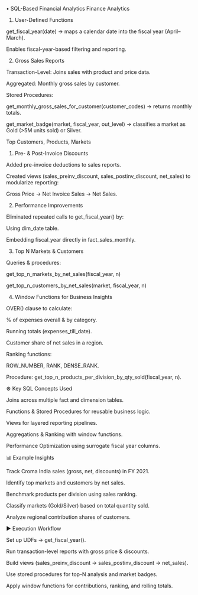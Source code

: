  • SQL-Based Financial Analytics
Finance Analytics
1. User-Defined Functions

get_fiscal_year(date) → maps a calendar date into the fiscal year (April–March).

Enables fiscal-year-based filtering and reporting.

2. Gross Sales Reports

Transaction-Level: Joins sales with product and price data.

Aggregated: Monthly gross sales by customer.

Stored Procedures:

get_monthly_gross_sales_for_customer(customer_codes) → returns monthly totals.

get_market_badge(market, fiscal_year, out_level) → classifies a market as Gold (>5M units sold) or Silver.

Top Customers, Products, Markets
1. Pre- & Post-Invoice Discounts

Added pre-invoice deductions to sales reports.

Created views (sales_preinv_discount, sales_postinv_discount, net_sales) to modularize reporting:

Gross Price → Net Invoice Sales → Net Sales.

2. Performance Improvements

Eliminated repeated calls to get_fiscal_year() by:

Using dim_date table.

Embedding fiscal_year directly in fact_sales_monthly.

3. Top N Markets & Customers

Queries & procedures:

get_top_n_markets_by_net_sales(fiscal_year, n)

get_top_n_customers_by_net_sales(market, fiscal_year, n)

4. Window Functions for Business Insights

OVER() clause to calculate:

% of expenses overall & by category.

Running totals (expenses_till_date).

Customer share of net sales in a region.

Ranking functions:

ROW_NUMBER, RANK, DENSE_RANK.

Procedure: get_top_n_products_per_division_by_qty_sold(fiscal_year, n).

⚙️ Key SQL Concepts Used

Joins across multiple fact and dimension tables.

Functions & Stored Procedures for reusable business logic.

Views for layered reporting pipelines.

Aggregations & Ranking with window functions.

Performance Optimization using surrogate fiscal year columns.

📊 Example Insights

Track Croma India sales (gross, net, discounts) in FY 2021.

Identify top markets and customers by net sales.

Benchmark products per division using sales ranking.

Classify markets (Gold/Silver) based on total quantity sold.

Analyze regional contribution shares of customers.

▶️ Execution Workflow

Set up UDFs → get_fiscal_year().

Run transaction-level reports with gross price & discounts.

Build views (sales_preinv_discount → sales_postinv_discount → net_sales).

Use stored procedures for top-N analysis and market badges.

Apply window functions for contributions, ranking, and rolling totals.
